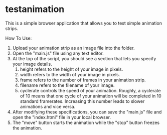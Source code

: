 # testanimation
This is a simple browser application that allows you to test simple animation strips.  

How To Use:

1. Upload your animation strip as an image file into the folder.
2. Open the "main.js" file using any text editor.
3. At the top of the script, you should see a section that lets you specify your image details.
   1. height refers to the height of your image in pixels.
   2. width refers to the width of your image in pixels.
   3. frame refers to the number of frames in your animation strip.
   4. filename refers to the filename of your image.
   5. cyclerate controls the speed of your animation. Roughly, a cyclerate of 10 means that one cycle of your animation will be completed in 10 standard framerates. Increasing this number leads to slower animations and vice versa.
4. After modifying these specifications, you can save the "main.js" file and open the "index.html" file in your local browser.
5. The "move" button starts the animation while the "stop" button freezes the animation.

